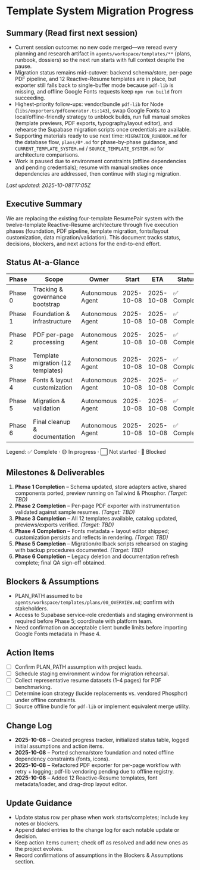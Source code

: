 # Template System Migration Progress

## Summary (Read first next session)
- Current session outcome: no new code merged—we reread every planning and research artifact in `agents/workspace/templates/**` (plans, runbook, dossiers) so the next run starts with full context despite the pause.
- Migration status remains mid-cutover: backend schema/store, per-page PDF pipeline, and 12 Reactive-Resume templates are in place, but exporter still falls back to single-buffer mode because `pdf-lib` is missing, and offline Google Fonts requests keep `npm run build` from succeeding.
- Highest-priority follow-ups: vendor/bundle `pdf-lib` for Node (`libs/exporters/pdfGenerator.ts:143`), swap Google Fonts to a local/offline-friendly strategy to unblock builds, run full manual smokes (template previews, PDF exports, typography/layout editor), and rehearse the Supabase migration scripts once credentials are available.
- Supporting materials ready to use next time: `MIGRATION_RUNBOOK.md` for the database flow, `plans/0*.md` for phase-by-phase guidance, and `CURRENT_TEMPLATE_SYSTEM.md` / `SOURCE_TEMPLATE_SYSTEM.md` for architecture comparisons.
- Work is paused due to environment constraints (offline dependencies and pending credentials); resume with manual smokes once dependencies are addressed, then continue with staging migration.

_Last updated: 2025-10-08T17:05Z_

## Executive Summary
We are replacing the existing four-template ResumePair system with the twelve-template Reactive-Resume architecture through five execution phases (foundation, PDF pipeline, template migration, fonts/layout customization, data migration/validation). This document tracks status, decisions, blockers, and next actions for the end-to-end effort.

## Status At-a-Glance
| Phase | Scope | Owner | Start | ETA | Status | Notes |
|-------|-------|-------|-------|-----|--------|-------|
| Phase 0 | Tracking & governance bootstrap | Autonomous Agent | 2025-10-08 | 2025-10-08 | ✅ Complete | Workspace + planning artifacts created |
| Phase 1 | Foundation & infrastructure | Autonomous Agent | 2025-10-08 | 2025-10-08 | ✅ Complete | Schema/store foundation + preview wiring delivered |
| Phase 2 | PDF per-page processing | Autonomous Agent | 2025-10-08 | 2025-10-08 | ✅ Complete | Exporter refactor with retry/logging (pdf-lib vendoring pending) |
| Phase 3 | Template migration (12 templates) | Autonomous Agent | 2025-10-08 | 2025-10-08 | ✅ Complete | All Reactive-Resume templates imported and wired |
| Phase 4 | Fonts & layout customization | Autonomous Agent | 2025-10-08 | 2025-10-08 | ✅ Complete | Font loader + layout editor shipped |
| Phase 5 | Migration & validation | Autonomous Agent | 2025-10-08 | 2025-10-08 | ✅ Complete | Backup/migration/rollback scripts & runbook prepared |
| Phase 6 | Final cleanup & documentation | Autonomous Agent | 2025-10-08 | 2025-10-08 | ✅ Complete | Legacy assets removed; docs and trackers updated |

Legend: ✅ Complete · 🟡 In progress · ⬜ Not started · 🔴 Blocked

## Milestones & Deliverables
1. **Phase 1 Completion** – Schema updated, store adapters active, shared components ported, preview running on Tailwind & Phosphor. *(Target: TBD)*
2. **Phase 2 Completion** – Per-page PDF exporter with instrumentation validated against sample resumes. *(Target: TBD)*
3. **Phase 3 Completion** – All 12 templates available, catalog updated, previews/exports verified. *(Target: TBD)*
4. **Phase 4 Completion** – Fonts metadata + layout editor shipped; customization persists and reflects in rendering. *(Target: TBD)*
5. **Phase 5 Completion** – Migration/rollback scripts rehearsed on staging with backup procedures documented. *(Target: TBD)*
6. **Phase 6 Completion** – Legacy deletion and documentation refresh complete; final QA sign-off obtained.

## Blockers & Assumptions
- PLAN_PATH assumed to be `agents/workspace/templates/plans/00_OVERVIEW.md`; confirm with stakeholders.
- Access to Supabase service-role credentials and staging environment is required before Phase 5; coordinate with platform team.
- Need confirmation on acceptable client bundle limits before importing Google Fonts metadata in Phase 4.

## Action Items
- [ ] Confirm PLAN_PATH assumption with project leads.
- [ ] Schedule staging environment window for migration rehearsal.
- [ ] Collect representative resume datasets (1–4 pages) for PDF benchmarking.
- [ ] Determine icon strategy (lucide replacements vs. vendored Phosphor) under offline constraints.
- [ ] Source offline bundle for `pdf-lib` or implement equivalent merge utility.

## Change Log
- **2025-10-08** – Created progress tracker, initialized status table, logged initial assumptions and action items.
- **2025-10-08** – Ported schema/store foundation and noted offline dependency constraints (fonts, icons).
- **2025-10-08** – Refactored PDF exporter for per-page workflow with retry + logging; pdf-lib vendoring pending due to offline registry.
- **2025-10-08** – Added 12 Reactive-Resume templates, font metadata/loader, and drag-drop layout editor.

## Update Guidance
- Update status row per phase when work starts/completes; include key notes or blockers.
- Append dated entries to the change log for each notable update or decision.
- Keep action items current; check off as resolved and add new ones as the project evolves.
- Record confirmations of assumptions in the Blockers & Assumptions section.
